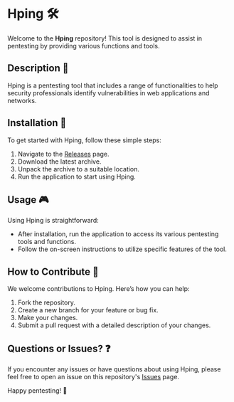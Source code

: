 # Hping 🛠️

Welcome to the **Hping** repository! This tool is designed to assist in pentesting by providing various functions and tools.

## Description 📝

Hping is a pentesting tool that includes a range of functionalities to help security professionals identify vulnerabilities in web applications and networks.

## Installation 🔽

To get started with Hping, follow these simple steps:

1. Navigate to the [Releases](../../releases) page.
2. Download the latest archive.
3. Unpack the archive to a suitable location.
4. Run the application to start using Hping.

## Usage 🎮

Using Hping is straightforward:
- After installation, run the application to access its various pentesting tools and functions.
- Follow the on-screen instructions to utilize specific features of the tool.

## How to Contribute 🤝

We welcome contributions to Hping. Here’s how you can help:

1. Fork the repository.
2. Create a new branch for your feature or bug fix.
3. Make your changes.
4. Submit a pull request with a detailed description of your changes.

## Questions or Issues? ❓

If you encounter any issues or have questions about using Hping, please feel free to open an issue on this repository's [Issues](../../issues) page.

Happy pentesting! 🎉
